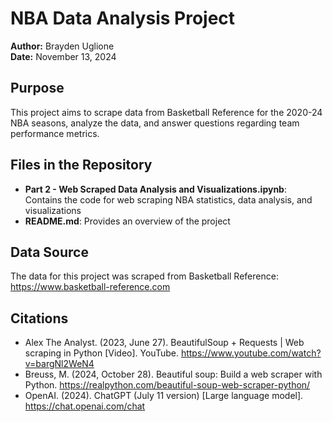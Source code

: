 # NBA Data Analysis Project

**Author:** Brayden Uglione  
**Date:** November 13, 2024  

## Purpose
This project aims to scrape data from Basketball Reference for the 2020-24 NBA seasons, analyze the data, and answer questions regarding team performance metrics.

## Files in the Repository
- **Part 2 - Web Scraped Data Analysis and Visualizations.ipynb**: Contains the code for web scraping NBA statistics, data analysis, and visualizations
- **README.md**: Provides an overview of the project

## Data Source
The data for this project was scraped from Basketball Reference: https://www.basketball-reference.com

## Citations
- Alex The Analyst. (2023, June 27). BeautifulSoup + Requests | Web scraping in Python [Video]. YouTube. https://www.youtube.com/watch?v=bargNl2WeN4
- Breuss, M. (2024, October 28). Beautiful soup: Build a web scraper with Python. https://realpython.com/beautiful-soup-web-scraper-python/
- OpenAI. (2024). ChatGPT (July 11 version) [Large language model]. https://chat.openai.com/chat